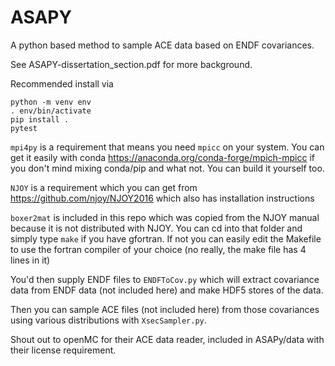 # ASAPY

A python based method to sample ACE data based on ENDF covariances.

See ASAPY-dissertation_section.pdf for more background.

Recommended install via 

```
python -m venv env
. env/bin/activate
pip install .
pytest
```

`mpi4py` is a requirement that means you need `mpicc` on your system. You can get it easily with conda https://anaconda.org/conda-forge/mpich-mpicc if you don't mind mixing conda/pip and what not. You can build it yourself too.

`NJOY` is a requirement which you can get from https://github.com/njoy/NJOY2016 which also has installation instructions

`boxer2mat` is included in this repo which was copied from the NJOY manual because it is not distributed with NJOY. You can cd into that folder and simply type `make` if you have gfortran. If not you can easily edit the Makefile to use the fortran compiler of your choice (no really, the make file has 4 lines in it)

You'd then supply ENDF files to `ENDFToCov.py` which will extract covariance data from ENDF data (not included here) and make HDF5 stores of the data.

Then you can sample ACE files (not included here) from those covariances using various distributions with `XsecSampler.py`.

Shout out to openMC for their ACE data reader, included in ASAPy/data with their license requirement.
